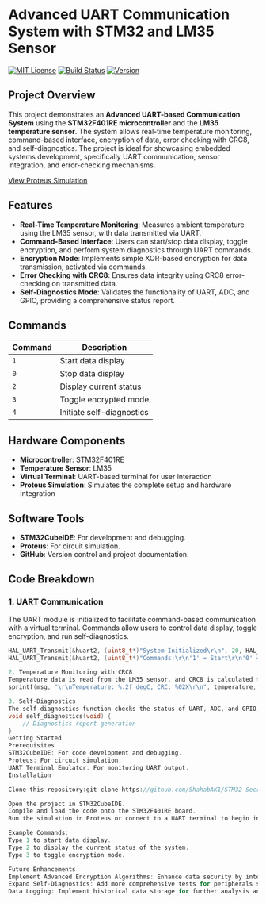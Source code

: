 # Advanced UART Communication System with STM32 and LM35 Sensor

[![MIT License](https://img.shields.io/badge/License-MIT-yellow.svg)](https://opensource.org/licenses/MIT)
[![Build Status](https://img.shields.io/github/workflow/status/ShahabAK1/STM32-Secret-Agent-Communication-Project/Build%20and%20Test)](https://github.com/ShahabAK1/STM32-Secret-Agent-Communication-Project/actions)
[![Version](https://img.shields.io/github/release/ShahabAK1/STM32-Secret-Agent-Communication-Project.svg)](https://github.com/ShahabAK1/STM32-Secret-Agent-Communication-Project/releases)


## Project Overview
This project demonstrates an **Advanced UART-based Communication System** using the **STM32F401RE microcontroller** and the **LM35 temperature sensor**. The system allows real-time temperature monitoring, command-based interface, encryption of data, error checking with CRC8, and self-diagnostics. The project is ideal for showcasing embedded systems development, specifically UART communication, sensor integration, and error-checking mechanisms.

[View Proteus Simulation](https://github.com/ShahabAK1/STM32-Secret-Agent-Communication-Project/blob/main/Proteus/UART_AS_SPY_Agent.PDF)

## Features
- **Real-Time Temperature Monitoring**: Measures ambient temperature using the LM35 sensor, with data transmitted via UART.
- **Command-Based Interface**: Users can start/stop data display, toggle encryption, and perform system diagnostics through UART commands.
- **Encryption Mode**: Implements simple XOR-based encryption for data transmission, activated via commands.
- **Error Checking with CRC8**: Ensures data integrity using CRC8 error-checking on transmitted data.
- **Self-Diagnostics Mode**: Validates the functionality of UART, ADC, and GPIO, providing a comprehensive status report.

## Commands
| Command | Description                        |
|---------|------------------------------------|
| `1`     | Start data display                |
| `0`     | Stop data display                 |
| `2`     | Display current status            |
| `3`     | Toggle encrypted mode             |
| `4`     | Initiate self-diagnostics         |

## Hardware Components
- **Microcontroller**: STM32F401RE
- **Temperature Sensor**: LM35
- **Virtual Terminal**: UART-based terminal for user interaction
- **Proteus Simulation**: Simulates the complete setup and hardware integration

## Software Tools
- **STM32CubeIDE**: For development and debugging.
- **Proteus**: For circuit simulation.
- **GitHub**: Version control and project documentation.

## Code Breakdown

### 1. UART Communication
The UART module is initialized to facilitate command-based communication with a virtual terminal. Commands allow users to control data display, toggle encryption, and run self-diagnostics.

```c
HAL_UART_Transmit(&huart2, (uint8_t*)"System Initialized\r\n", 20, HAL_MAX_DELAY);
HAL_UART_Transmit(&huart2, (uint8_t*)"Commands:\r\n'1' = Start\r\n'0' = Stop\r\n'2' = Status\r\n'3' = Encrypted Mode\r\n'4' = Self-Diagnostics\r\n", 95, HAL_MAX_DELAY);

2. Temperature Monitoring with CRC8
Temperature data is read from the LM35 sensor, and CRC8 is calculated to verify data integrity. The results are displayed in encrypted form if encryption mode is activated.
sprintf(msg, "\r\nTemperature: %.2f degC, CRC: %02X\r\n", temperature, calculate_crc8((uint8_t*)msg, strlen(msg)));

3. Self-Diagnostics
The self-diagnostics function checks the status of UART, ADC, and GPIO, providing the user with a comprehensive diagnostics report.
void self_diagnostics(void) {
    // Diagnostics report generation
}
Getting Started
Prerequisites
STM32CubeIDE: For code development and debugging.
Proteus: For circuit simulation.
UART Terminal Emulator: For monitoring UART output.
Installation

Clone this repository:git clone https://github.com/ShahabAK1/STM32-Secret-Agent-Communication-Project.git

Open the project in STM32CubeIDE.
Compile and load the code onto the STM32F401RE board.
Run the simulation in Proteus or connect to a UART terminal to begin interaction.

Example Commands:
Type 1 to start data display.
Type 2 to display the current status of the system.
Type 3 to toggle encryption mode.

Future Enhancements
Implement Advanced Encryption Algorithms: Enhance data security by integrating stronger encryption techniques.
Expand Self-Diagnostics: Add more comprehensive tests for peripherals such as I2C, SPI, etc.
Data Logging: Implement historical data storage for further analysis and reporting.

